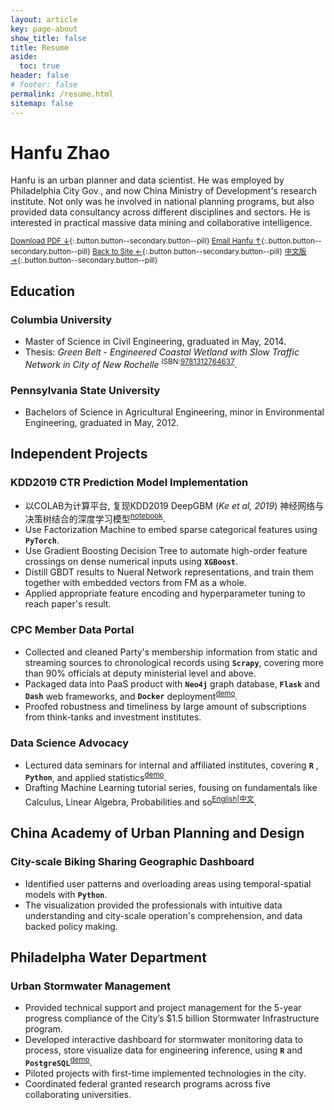 ```yaml
---
layout: article
key: page-about
show_title: false
title: Resume
aside:
  toc: true
header: false
# footer: false
permalink: /resume.html
sitemap: false
---
```

# Hanfu Zhao

Hanfu is an urban planner and data scientist. He was employed by Philadelphia City Gov., and now China Ministry of Development's research institute. Not only was he involved in national planning programs, but also provided data consultancy across different disciplines and sectors. He is interested in practical massive data mining and collaborative intelligence.

<sup>[Download PDF ↓](/assets/jianli.pdf){:.button.button--secondary.button--pill} [Email Hanfu ↑](mailto:zhhfu29@gmail.com){:.button.button--secondary.button--pill} [Back to Site ←](/){:.button.button--secondary.button--pill} [中文版 →](/jianli.html){:.button.button--secondary.button--pill}</sup>

## Education

### Columbia University
- Master of Science in Civil Engineering, graduated in May, 2014.
- Thesis: _Green Belt - Engineered Coastal Wetland with Slow Traffic Network in City of New Rochelle_ <sup>ISBN:[9781312764637](http://www.lulu.com/us/en/shop/urban-design-lab/alternative-futures-for-new-rochelle/ebook/product-21958564.html)</sup>.

### Pennsylvania State University
- Bachelors of Science in Agricultural Engineering, minor in Environmental Engineering, graduated in May, 2012.

## Independent Projects

### KDD2019 CTR Prediction Model Implementation
- 以COLAB为计算平台, 复现KDD2019 DeepGBM (_Ke et al, 2019_) 神经网络与决策树结合的深度学习模型<sup>[notebook](/)</sup>.
- Use Factorization Machine to embed sparse categorical features using __`PyTorch`__.
- Use Gradient Boosting Decision Tree to automate high-order feature crossings on dense numerical inputs using __`XGBoost`__.
- Distill GBDT results to Nueral Network representations, and train them together with embedded vectors from FM as a whole.
- Applied appropriate feature encoding and hyperparameter tuning to reach paper's result.

### CPC Member Data Portal
- Collected and cleaned Party's membership information from static and streaming sources to chronological records using __`Scrapy`__, covering more than 90% officials at deputy ministerial level and above.
- Packaged data into PaaS product with __`Neo4j`__ graph database, __`Flask`__ and __`Dash`__ web frameworks, and __`Docker`__ deployment<sup>[demo](/)</sup>.
- Proofed robustness and timeliness by large amount of subscriptions from think-tanks and investment institutes.


### Data Science Advocacy
- Lectured data seminars for internal and affiliated institutes, covering __`R`__ , __`Python`__, and applied statistics<sup>[demo](/data/R-Introduction)</sup>.
- Drafting Machine Learning tutorial series, fousing on fundamentals like Calculus, Linear Algebra, Probabilities and so<sup>[English](https://en.vintageml.com)|[中文](https://zh.vintageml.com)</sup>.


## China Academy of Urban Planning and Design

### City-scale Biking Sharing Geographic Dashboard
- Identified user patterns and overloading areas using temporal-spatial models with __`Python`__.
- The visualization provided the professionals with intuitive data understanding and city-scale operation's comprehension, and data backed policy making. 

## Philadelpha Water Department

### Urban Stormwater Management
- Provided technical support and project management for the 5-year progress compliance of the City’s $1.5 billion Stormwater Infrastructure program.
- Developed interactive dashboard for stormwater monitoring data to process, store visualize data for engineering inference, using  __`R`__ and __`PostgreSQL`__<sup>[demo](/)</sup>.
- Piloted projects with first-time implemented technologies in the city.
- Coordinated federal granted research programs across five collaborating universities. 